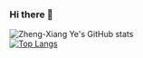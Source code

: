 ### Hi there 👋

<!--
**yehzx/yehzx** is a ✨ _special_ ✨ repository because its `README.md` (this file) appears on your GitHub profile.

Here are some ideas to get you started:

- 🔭 I’m currently working on ...
- 🌱 I’m currently learning ...
- 👯 I’m looking to collaborate on ...
- 🤔 I’m looking for help with ...
- 💬 Ask me about ...
- 📫 How to reach me: ...
- 😄 Pronouns: ...
- ⚡ Fun fact: ...
-->

![Zheng-Xiang Ye's GitHub stats](https://github-readme-stats.vercel.app/api?username=yehzx&show_icons=true&theme=dark&count_private=true)  
[![Top Langs](https://github-readme-stats.vercel.app/api/top-langs/?username=yehzx&layout=compact&theme=dark)](https://github.com/anuraghazra/github-readme-stats)

